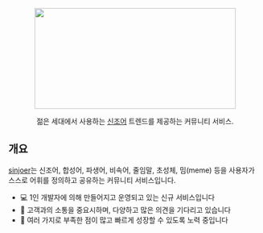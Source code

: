 <p align="center">
  <a href="https://www.sinjoer.com/" target="blank"><img src="https://user-images.githubusercontent.com/6092023/216758805-9afa8505-a9a3-40e2-b220-07430e28ca9e.png" width="400" height="200"></a>
</p>
 <p align="center">젊은 세대에서 사용하는 <a href="https://www.sinjoer.com/" target="_blank">신조어</a> 트렌드를 제공하는 커뮤니티 서비스.</p>


## 개요

[sinjoer](https://www.sinjoer.com/)는 신조어, 합성어, 파생어, 비속어, 줄임말, 초성체, 밈(meme) 등을 사용자가 스스로 어휘를 정의하고 공유하는 커뮤니티 서비스입니다.

* 💻 1인 개발자에 의해 만들어지고 운영되고 있는 신규 서비스입니다
* 💬 고객과의 소통을 중요시하며, 다양하고 많은 의견을 기다리고 있습니다
* 🔧 여러 가지로 부족한 점이 많고 빠르게 성장할 수 있도록 노력 중입니다